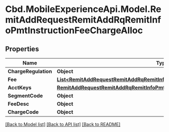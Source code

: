 # Cbd.MobileExperienceApi.Model.RemitAddRequestRemitAddRqRemitInfoPmtInstructionFeeChargeAlloc

## Properties

Name | Type | Description | Notes
------------ | ------------- | ------------- | -------------
**ChargeRegulation** | **Object** |  | [optional] 
**Fee** | [**List&lt;RemitAddRequestRemitAddRqRemitInfoPmtInstructionFeeChargeAllocFeeInner&gt;**](RemitAddRequestRemitAddRqRemitInfoPmtInstructionFeeChargeAllocFeeInner.md) |  | [optional] 
**AcctKeys** | [**RemitAddRequestRemitAddRqRemitInfoPmtInstructionFromAcctRefAcctKeys**](RemitAddRequestRemitAddRqRemitInfoPmtInstructionFromAcctRefAcctKeys.md) |  | [optional] 
**SegmentCode** | **Object** |  | [optional] 
**FeeDesc** | **Object** |  | [optional] 
**ChargeCode** | **Object** |  | [optional] 

[[Back to Model list]](../README.md#documentation-for-models) [[Back to API list]](../README.md#documentation-for-api-endpoints) [[Back to README]](../README.md)

